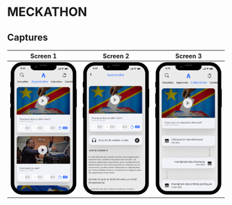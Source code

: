# MECKATHON

## Captures

| Screen 1  | Screen 2 | Screen 3 |
| ------------- | ------------- | ------------- |
| ![This is an image](assets/mediaappscreens/iphone_13_mini.png)  | ![This is an image](assets/mediaappscreens/iphone_13_mini-4.png)  | ![This is an image](assets/mediaappscreens/iphone_13_mini-2.png) |
